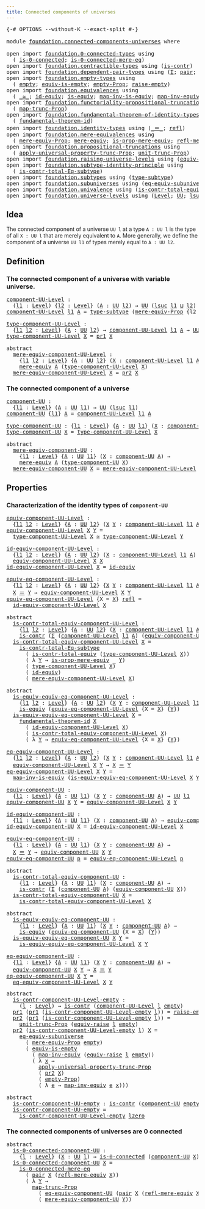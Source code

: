 ```yaml
---
title: Connected components of universes
---
```


<pre class="Agda"><a id="59" class="Symbol">{-#</a> <a id="63" class="Keyword">OPTIONS</a> <a id="71" class="Pragma">--without-K</a> <a id="83" class="Pragma">--exact-split</a> <a id="97" class="Symbol">#-}</a>

<a id="102" class="Keyword">module</a> <a id="109" href="foundation.connected-components-universes.html" class="Module">foundation.connected-components-universes</a> <a id="151" class="Keyword">where</a>

<a id="158" class="Keyword">open</a> <a id="163" class="Keyword">import</a> <a id="170" href="foundation.0-connected-types.html" class="Module">foundation.0-connected-types</a> <a id="199" class="Keyword">using</a>
  <a id="207" class="Symbol">(</a> <a id="209" href="foundation.0-connected-types.html#1858" class="Function">is-0-connected</a><a id="223" class="Symbol">;</a> <a id="225" href="foundation.0-connected-types.html#2434" class="Function">is-0-connected-mere-eq</a><a id="247" class="Symbol">)</a>
<a id="249" class="Keyword">open</a> <a id="254" class="Keyword">import</a> <a id="261" href="foundation.contractible-types.html" class="Module">foundation.contractible-types</a> <a id="291" class="Keyword">using</a> <a id="297" class="Symbol">(</a><a id="298" href="foundation-core.contractible-types.html#1006" class="Function">is-contr</a><a id="306" class="Symbol">)</a>
<a id="308" class="Keyword">open</a> <a id="313" class="Keyword">import</a> <a id="320" href="foundation.dependent-pair-types.html" class="Module">foundation.dependent-pair-types</a> <a id="352" class="Keyword">using</a> <a id="358" class="Symbol">(</a><a id="359" href="foundation-core.dependent-pair-types.html#515" class="Record">Σ</a><a id="360" class="Symbol">;</a> <a id="362" href="foundation-core.dependent-pair-types.html#588" class="InductiveConstructor">pair</a><a id="366" class="Symbol">;</a> <a id="368" href="foundation-core.dependent-pair-types.html#605" class="Field">pr1</a><a id="371" class="Symbol">;</a> <a id="373" href="foundation-core.dependent-pair-types.html#617" class="Field">pr2</a><a id="376" class="Symbol">)</a>
<a id="378" class="Keyword">open</a> <a id="383" class="Keyword">import</a> <a id="390" href="foundation.empty-types.html" class="Module">foundation.empty-types</a> <a id="413" class="Keyword">using</a>
  <a id="421" class="Symbol">(</a> <a id="423" href="foundation-core.empty-types.html#1057" class="Datatype">empty</a><a id="428" class="Symbol">;</a> <a id="430" href="foundation-core.empty-types.html#2113" class="Function">equiv-is-empty</a><a id="444" class="Symbol">;</a> <a id="446" href="foundation-core.empty-types.html#2427" class="Function">empty-Prop</a><a id="456" class="Symbol">;</a> <a id="458" href="foundation.empty-types.html#1462" class="Function">raise-empty</a><a id="469" class="Symbol">)</a>
<a id="471" class="Keyword">open</a> <a id="476" class="Keyword">import</a> <a id="483" href="foundation.equivalences.html" class="Module">foundation.equivalences</a> <a id="507" class="Keyword">using</a>
  <a id="515" class="Symbol">(</a> <a id="517" href="foundation-core.equivalences.html#1621" class="Function Operator">_≃_</a><a id="520" class="Symbol">;</a> <a id="522" href="foundation-core.equivalences.html#2494" class="Function">id-equiv</a><a id="530" class="Symbol">;</a> <a id="532" href="foundation-core.equivalences.html#1556" class="Function">is-equiv</a><a id="540" class="Symbol">;</a> <a id="542" href="foundation-core.equivalences.html#4187" class="Function">map-inv-is-equiv</a><a id="558" class="Symbol">;</a> <a id="560" href="foundation-core.equivalences.html#5036" class="Function">map-inv-equiv</a><a id="573" class="Symbol">)</a>
<a id="575" class="Keyword">open</a> <a id="580" class="Keyword">import</a> <a id="587" href="foundation.functoriality-propositional-truncation.html" class="Module">foundation.functoriality-propositional-truncation</a> <a id="637" class="Keyword">using</a>
  <a id="645" class="Symbol">(</a> <a id="647" href="foundation.functoriality-propositional-truncation.html#1456" class="Function">map-trunc-Prop</a><a id="661" class="Symbol">)</a>
<a id="663" class="Keyword">open</a> <a id="668" class="Keyword">import</a> <a id="675" href="foundation.fundamental-theorem-of-identity-types.html" class="Module">foundation.fundamental-theorem-of-identity-types</a> <a id="724" class="Keyword">using</a>
  <a id="732" class="Symbol">(</a> <a id="734" href="foundation-core.fundamental-theorem-of-identity-types.html#1904" class="Function">fundamental-theorem-id</a><a id="756" class="Symbol">)</a>
<a id="758" class="Keyword">open</a> <a id="763" class="Keyword">import</a> <a id="770" href="foundation.identity-types.html" class="Module">foundation.identity-types</a> <a id="796" class="Keyword">using</a> <a id="802" class="Symbol">(</a><a id="803" href="foundation-core.identity-types.html#1865" class="Function Operator">_＝_</a><a id="806" class="Symbol">;</a> <a id="808" href="foundation-core.identity-types.html#1820" class="InductiveConstructor">refl</a><a id="812" class="Symbol">)</a>
<a id="814" class="Keyword">open</a> <a id="819" class="Keyword">import</a> <a id="826" href="foundation.mere-equivalences.html" class="Module">foundation.mere-equivalences</a> <a id="855" class="Keyword">using</a>
  <a id="863" class="Symbol">(</a> <a id="865" href="foundation.mere-equivalences.html#1301" class="Function">mere-equiv-Prop</a><a id="880" class="Symbol">;</a> <a id="882" href="foundation.mere-equivalences.html#1415" class="Function">mere-equiv</a><a id="892" class="Symbol">;</a> <a id="894" href="foundation.mere-equivalences.html#1538" class="Function">is-prop-mere-equiv</a><a id="912" class="Symbol">;</a> <a id="914" href="foundation.mere-equivalences.html#1771" class="Function">refl-mere-equiv</a><a id="929" class="Symbol">)</a>
<a id="931" class="Keyword">open</a> <a id="936" class="Keyword">import</a> <a id="943" href="foundation.propositional-truncations.html" class="Module">foundation.propositional-truncations</a> <a id="980" class="Keyword">using</a>
  <a id="988" class="Symbol">(</a> <a id="990" href="foundation.propositional-truncations.html#5775" class="Function">apply-universal-property-trunc-Prop</a><a id="1025" class="Symbol">;</a> <a id="1027" href="foundation.propositional-truncations.html#2293" class="Function">unit-trunc-Prop</a><a id="1042" class="Symbol">)</a>
<a id="1044" class="Keyword">open</a> <a id="1049" class="Keyword">import</a> <a id="1056" href="foundation.raising-universe-levels.html" class="Module">foundation.raising-universe-levels</a> <a id="1091" class="Keyword">using</a> <a id="1097" class="Symbol">(</a><a id="1098" href="foundation.raising-universe-levels.html#1550" class="Function">equiv-raise</a><a id="1109" class="Symbol">)</a>
<a id="1111" class="Keyword">open</a> <a id="1116" class="Keyword">import</a> <a id="1123" href="foundation.subtype-identity-principle.html" class="Module">foundation.subtype-identity-principle</a> <a id="1161" class="Keyword">using</a>
  <a id="1169" class="Symbol">(</a> <a id="1171" href="foundation-core.subtype-identity-principle.html#1586" class="Function">is-contr-total-Eq-subtype</a><a id="1196" class="Symbol">)</a>
<a id="1198" class="Keyword">open</a> <a id="1203" class="Keyword">import</a> <a id="1210" href="foundation.subtypes.html" class="Module">foundation.subtypes</a> <a id="1230" class="Keyword">using</a> <a id="1236" class="Symbol">(</a><a id="1237" href="foundation-core.subtypes.html#2609" class="Function">type-subtype</a><a id="1249" class="Symbol">)</a>
<a id="1251" class="Keyword">open</a> <a id="1256" class="Keyword">import</a> <a id="1263" href="foundation.subuniverses.html" class="Module">foundation.subuniverses</a> <a id="1287" class="Keyword">using</a> <a id="1293" class="Symbol">(</a><a id="1294" href="foundation.subuniverses.html#3975" class="Function">eq-equiv-subuniverse</a><a id="1314" class="Symbol">)</a>
<a id="1316" class="Keyword">open</a> <a id="1321" class="Keyword">import</a> <a id="1328" href="foundation.univalence.html" class="Module">foundation.univalence</a> <a id="1350" class="Keyword">using</a> <a id="1356" class="Symbol">(</a><a id="1357" href="foundation-core.univalence.html#2403" class="Function">is-contr-total-equiv</a><a id="1377" class="Symbol">)</a>
<a id="1379" class="Keyword">open</a> <a id="1384" class="Keyword">import</a> <a id="1391" href="foundation.universe-levels.html" class="Module">foundation.universe-levels</a> <a id="1418" class="Keyword">using</a> <a id="1424" class="Symbol">(</a><a id="1425" href="Agda.Primitive.html#597" class="Postulate">Level</a><a id="1430" class="Symbol">;</a> <a id="1432" href="foundation-core.universe-levels.html#235" class="Primitive">UU</a><a id="1434" class="Symbol">;</a> <a id="1436" href="Agda.Primitive.html#780" class="Primitive">lsuc</a><a id="1440" class="Symbol">;</a> <a id="1442" href="Agda.Primitive.html#810" class="Primitive Operator">_⊔_</a><a id="1445" class="Symbol">;</a> <a id="1447" href="Agda.Primitive.html#764" class="Primitive">lzero</a><a id="1452" class="Symbol">)</a>
</pre>
## Idea

The connected component of a universe `UU l` at a type `A : UU l` is the type of all `X : UU l` that are merely equivalent to `A`. More generally, we define the component of a universe `UU l1` of types merely equal to `A : UU l2`.

## Definition

### The connected component of a universe with variable universe.

<pre class="Agda"><a id="component-UU-Level"></a><a id="1790" href="foundation.connected-components-universes.html#1790" class="Function">component-UU-Level</a> <a id="1809" class="Symbol">:</a>
  <a id="1813" class="Symbol">(</a><a id="1814" href="foundation.connected-components-universes.html#1814" class="Bound">l1</a> <a id="1817" class="Symbol">:</a> <a id="1819" href="Agda.Primitive.html#597" class="Postulate">Level</a><a id="1824" class="Symbol">)</a> <a id="1826" class="Symbol">{</a><a id="1827" href="foundation.connected-components-universes.html#1827" class="Bound">l2</a> <a id="1830" class="Symbol">:</a> <a id="1832" href="Agda.Primitive.html#597" class="Postulate">Level</a><a id="1837" class="Symbol">}</a> <a id="1839" class="Symbol">(</a><a id="1840" href="foundation.connected-components-universes.html#1840" class="Bound">A</a> <a id="1842" class="Symbol">:</a> <a id="1844" href="foundation-core.universe-levels.html#235" class="Primitive">UU</a> <a id="1847" href="foundation.connected-components-universes.html#1827" class="Bound">l2</a><a id="1849" class="Symbol">)</a> <a id="1851" class="Symbol">→</a> <a id="1853" href="foundation-core.universe-levels.html#235" class="Primitive">UU</a> <a id="1856" class="Symbol">(</a><a id="1857" href="Agda.Primitive.html#780" class="Primitive">lsuc</a> <a id="1862" href="foundation.connected-components-universes.html#1814" class="Bound">l1</a> <a id="1865" href="Agda.Primitive.html#810" class="Primitive Operator">⊔</a> <a id="1867" href="foundation.connected-components-universes.html#1827" class="Bound">l2</a><a id="1869" class="Symbol">)</a>
<a id="1871" href="foundation.connected-components-universes.html#1790" class="Function">component-UU-Level</a> <a id="1890" href="foundation.connected-components-universes.html#1890" class="Bound">l1</a> <a id="1893" href="foundation.connected-components-universes.html#1893" class="Bound">A</a> <a id="1895" class="Symbol">=</a> <a id="1897" href="foundation-core.subtypes.html#2609" class="Function">type-subtype</a> <a id="1910" class="Symbol">(</a><a id="1911" href="foundation.mere-equivalences.html#1301" class="Function">mere-equiv-Prop</a> <a id="1927" class="Symbol">{</a><a id="1928" class="Argument">l2</a> <a id="1931" class="Symbol">=</a> <a id="1933" href="foundation.connected-components-universes.html#1890" class="Bound">l1</a><a id="1935" class="Symbol">}</a> <a id="1937" href="foundation.connected-components-universes.html#1893" class="Bound">A</a><a id="1938" class="Symbol">)</a>

<a id="type-component-UU-Level"></a><a id="1941" href="foundation.connected-components-universes.html#1941" class="Function">type-component-UU-Level</a> <a id="1965" class="Symbol">:</a>
  <a id="1969" class="Symbol">{</a><a id="1970" href="foundation.connected-components-universes.html#1970" class="Bound">l1</a> <a id="1973" href="foundation.connected-components-universes.html#1973" class="Bound">l2</a> <a id="1976" class="Symbol">:</a> <a id="1978" href="Agda.Primitive.html#597" class="Postulate">Level</a><a id="1983" class="Symbol">}</a> <a id="1985" class="Symbol">{</a><a id="1986" href="foundation.connected-components-universes.html#1986" class="Bound">A</a> <a id="1988" class="Symbol">:</a> <a id="1990" href="foundation-core.universe-levels.html#235" class="Primitive">UU</a> <a id="1993" href="foundation.connected-components-universes.html#1973" class="Bound">l2</a><a id="1995" class="Symbol">}</a> <a id="1997" class="Symbol">→</a> <a id="1999" href="foundation.connected-components-universes.html#1790" class="Function">component-UU-Level</a> <a id="2018" href="foundation.connected-components-universes.html#1970" class="Bound">l1</a> <a id="2021" href="foundation.connected-components-universes.html#1986" class="Bound">A</a> <a id="2023" class="Symbol">→</a> <a id="2025" href="foundation-core.universe-levels.html#235" class="Primitive">UU</a> <a id="2028" href="foundation.connected-components-universes.html#1970" class="Bound">l1</a>
<a id="2031" href="foundation.connected-components-universes.html#1941" class="Function">type-component-UU-Level</a> <a id="2055" href="foundation.connected-components-universes.html#2055" class="Bound">X</a> <a id="2057" class="Symbol">=</a> <a id="2059" href="foundation-core.dependent-pair-types.html#605" class="Field">pr1</a> <a id="2063" href="foundation.connected-components-universes.html#2055" class="Bound">X</a>

<a id="2066" class="Keyword">abstract</a>
  <a id="mere-equiv-component-UU-Level"></a><a id="2077" href="foundation.connected-components-universes.html#2077" class="Function">mere-equiv-component-UU-Level</a> <a id="2107" class="Symbol">:</a>
    <a id="2113" class="Symbol">{</a><a id="2114" href="foundation.connected-components-universes.html#2114" class="Bound">l1</a> <a id="2117" href="foundation.connected-components-universes.html#2117" class="Bound">l2</a> <a id="2120" class="Symbol">:</a> <a id="2122" href="Agda.Primitive.html#597" class="Postulate">Level</a><a id="2127" class="Symbol">}</a> <a id="2129" class="Symbol">{</a><a id="2130" href="foundation.connected-components-universes.html#2130" class="Bound">A</a> <a id="2132" class="Symbol">:</a> <a id="2134" href="foundation-core.universe-levels.html#235" class="Primitive">UU</a> <a id="2137" href="foundation.connected-components-universes.html#2117" class="Bound">l2</a><a id="2139" class="Symbol">}</a> <a id="2141" class="Symbol">(</a><a id="2142" href="foundation.connected-components-universes.html#2142" class="Bound">X</a> <a id="2144" class="Symbol">:</a> <a id="2146" href="foundation.connected-components-universes.html#1790" class="Function">component-UU-Level</a> <a id="2165" href="foundation.connected-components-universes.html#2114" class="Bound">l1</a> <a id="2168" href="foundation.connected-components-universes.html#2130" class="Bound">A</a><a id="2169" class="Symbol">)</a> <a id="2171" class="Symbol">→</a>
    <a id="2177" href="foundation.mere-equivalences.html#1415" class="Function">mere-equiv</a> <a id="2188" href="foundation.connected-components-universes.html#2130" class="Bound">A</a> <a id="2190" class="Symbol">(</a><a id="2191" href="foundation.connected-components-universes.html#1941" class="Function">type-component-UU-Level</a> <a id="2215" href="foundation.connected-components-universes.html#2142" class="Bound">X</a><a id="2216" class="Symbol">)</a>
  <a id="2220" href="foundation.connected-components-universes.html#2077" class="Function">mere-equiv-component-UU-Level</a> <a id="2250" href="foundation.connected-components-universes.html#2250" class="Bound">X</a> <a id="2252" class="Symbol">=</a> <a id="2254" href="foundation-core.dependent-pair-types.html#617" class="Field">pr2</a> <a id="2258" href="foundation.connected-components-universes.html#2250" class="Bound">X</a>
</pre>
### The connected component of a universe

<pre class="Agda"><a id="component-UU"></a><a id="2316" href="foundation.connected-components-universes.html#2316" class="Function">component-UU</a> <a id="2329" class="Symbol">:</a>
  <a id="2333" class="Symbol">{</a><a id="2334" href="foundation.connected-components-universes.html#2334" class="Bound">l1</a> <a id="2337" class="Symbol">:</a> <a id="2339" href="Agda.Primitive.html#597" class="Postulate">Level</a><a id="2344" class="Symbol">}</a> <a id="2346" class="Symbol">(</a><a id="2347" href="foundation.connected-components-universes.html#2347" class="Bound">A</a> <a id="2349" class="Symbol">:</a> <a id="2351" href="foundation-core.universe-levels.html#235" class="Primitive">UU</a> <a id="2354" href="foundation.connected-components-universes.html#2334" class="Bound">l1</a><a id="2356" class="Symbol">)</a> <a id="2358" class="Symbol">→</a> <a id="2360" href="foundation-core.universe-levels.html#235" class="Primitive">UU</a> <a id="2363" class="Symbol">(</a><a id="2364" href="Agda.Primitive.html#780" class="Primitive">lsuc</a> <a id="2369" href="foundation.connected-components-universes.html#2334" class="Bound">l1</a><a id="2371" class="Symbol">)</a>
<a id="2373" href="foundation.connected-components-universes.html#2316" class="Function">component-UU</a> <a id="2386" class="Symbol">{</a><a id="2387" href="foundation.connected-components-universes.html#2387" class="Bound">l1</a><a id="2389" class="Symbol">}</a> <a id="2391" href="foundation.connected-components-universes.html#2391" class="Bound">A</a> <a id="2393" class="Symbol">=</a> <a id="2395" href="foundation.connected-components-universes.html#1790" class="Function">component-UU-Level</a> <a id="2414" href="foundation.connected-components-universes.html#2387" class="Bound">l1</a> <a id="2417" href="foundation.connected-components-universes.html#2391" class="Bound">A</a>

<a id="type-component-UU"></a><a id="2420" href="foundation.connected-components-universes.html#2420" class="Function">type-component-UU</a> <a id="2438" class="Symbol">:</a> <a id="2440" class="Symbol">{</a><a id="2441" href="foundation.connected-components-universes.html#2441" class="Bound">l1</a> <a id="2444" class="Symbol">:</a> <a id="2446" href="Agda.Primitive.html#597" class="Postulate">Level</a><a id="2451" class="Symbol">}</a> <a id="2453" class="Symbol">{</a><a id="2454" href="foundation.connected-components-universes.html#2454" class="Bound">A</a> <a id="2456" class="Symbol">:</a> <a id="2458" href="foundation-core.universe-levels.html#235" class="Primitive">UU</a> <a id="2461" href="foundation.connected-components-universes.html#2441" class="Bound">l1</a><a id="2463" class="Symbol">}</a> <a id="2465" class="Symbol">(</a><a id="2466" href="foundation.connected-components-universes.html#2466" class="Bound">X</a> <a id="2468" class="Symbol">:</a> <a id="2470" href="foundation.connected-components-universes.html#2316" class="Function">component-UU</a> <a id="2483" href="foundation.connected-components-universes.html#2454" class="Bound">A</a><a id="2484" class="Symbol">)</a> <a id="2486" class="Symbol">→</a> <a id="2488" href="foundation-core.universe-levels.html#235" class="Primitive">UU</a> <a id="2491" href="foundation.connected-components-universes.html#2441" class="Bound">l1</a>
<a id="2494" href="foundation.connected-components-universes.html#2420" class="Function">type-component-UU</a> <a id="2512" href="foundation.connected-components-universes.html#2512" class="Bound">X</a> <a id="2514" class="Symbol">=</a> <a id="2516" href="foundation.connected-components-universes.html#1941" class="Function">type-component-UU-Level</a> <a id="2540" href="foundation.connected-components-universes.html#2512" class="Bound">X</a>

<a id="2543" class="Keyword">abstract</a>
  <a id="mere-equiv-component-UU"></a><a id="2554" href="foundation.connected-components-universes.html#2554" class="Function">mere-equiv-component-UU</a> <a id="2578" class="Symbol">:</a>
    <a id="2584" class="Symbol">{</a><a id="2585" href="foundation.connected-components-universes.html#2585" class="Bound">l1</a> <a id="2588" class="Symbol">:</a> <a id="2590" href="Agda.Primitive.html#597" class="Postulate">Level</a><a id="2595" class="Symbol">}</a> <a id="2597" class="Symbol">{</a><a id="2598" href="foundation.connected-components-universes.html#2598" class="Bound">A</a> <a id="2600" class="Symbol">:</a> <a id="2602" href="foundation-core.universe-levels.html#235" class="Primitive">UU</a> <a id="2605" href="foundation.connected-components-universes.html#2585" class="Bound">l1</a><a id="2607" class="Symbol">}</a> <a id="2609" class="Symbol">(</a><a id="2610" href="foundation.connected-components-universes.html#2610" class="Bound">X</a> <a id="2612" class="Symbol">:</a> <a id="2614" href="foundation.connected-components-universes.html#2316" class="Function">component-UU</a> <a id="2627" href="foundation.connected-components-universes.html#2598" class="Bound">A</a><a id="2628" class="Symbol">)</a> <a id="2630" class="Symbol">→</a>
    <a id="2636" href="foundation.mere-equivalences.html#1415" class="Function">mere-equiv</a> <a id="2647" href="foundation.connected-components-universes.html#2598" class="Bound">A</a> <a id="2649" class="Symbol">(</a><a id="2650" href="foundation.connected-components-universes.html#2420" class="Function">type-component-UU</a> <a id="2668" href="foundation.connected-components-universes.html#2610" class="Bound">X</a><a id="2669" class="Symbol">)</a>
  <a id="2673" href="foundation.connected-components-universes.html#2554" class="Function">mere-equiv-component-UU</a> <a id="2697" href="foundation.connected-components-universes.html#2697" class="Bound">X</a> <a id="2699" class="Symbol">=</a> <a id="2701" href="foundation.connected-components-universes.html#2077" class="Function">mere-equiv-component-UU-Level</a> <a id="2731" href="foundation.connected-components-universes.html#2697" class="Bound">X</a>
</pre>
## Properties

### Characterization of the identity types of `component-UU`

<pre class="Agda"><a id="equiv-component-UU-Level"></a><a id="2823" href="foundation.connected-components-universes.html#2823" class="Function">equiv-component-UU-Level</a> <a id="2848" class="Symbol">:</a>
  <a id="2852" class="Symbol">{</a><a id="2853" href="foundation.connected-components-universes.html#2853" class="Bound">l1</a> <a id="2856" href="foundation.connected-components-universes.html#2856" class="Bound">l2</a> <a id="2859" class="Symbol">:</a> <a id="2861" href="Agda.Primitive.html#597" class="Postulate">Level</a><a id="2866" class="Symbol">}</a> <a id="2868" class="Symbol">{</a><a id="2869" href="foundation.connected-components-universes.html#2869" class="Bound">A</a> <a id="2871" class="Symbol">:</a> <a id="2873" href="foundation-core.universe-levels.html#235" class="Primitive">UU</a> <a id="2876" href="foundation.connected-components-universes.html#2856" class="Bound">l2</a><a id="2878" class="Symbol">}</a> <a id="2880" class="Symbol">(</a><a id="2881" href="foundation.connected-components-universes.html#2881" class="Bound">X</a> <a id="2883" href="foundation.connected-components-universes.html#2883" class="Bound">Y</a> <a id="2885" class="Symbol">:</a> <a id="2887" href="foundation.connected-components-universes.html#1790" class="Function">component-UU-Level</a> <a id="2906" href="foundation.connected-components-universes.html#2853" class="Bound">l1</a> <a id="2909" href="foundation.connected-components-universes.html#2869" class="Bound">A</a><a id="2910" class="Symbol">)</a> <a id="2912" class="Symbol">→</a> <a id="2914" href="foundation-core.universe-levels.html#235" class="Primitive">UU</a> <a id="2917" href="foundation.connected-components-universes.html#2853" class="Bound">l1</a>
<a id="2920" href="foundation.connected-components-universes.html#2823" class="Function">equiv-component-UU-Level</a> <a id="2945" href="foundation.connected-components-universes.html#2945" class="Bound">X</a> <a id="2947" href="foundation.connected-components-universes.html#2947" class="Bound">Y</a> <a id="2949" class="Symbol">=</a>
  <a id="2953" href="foundation.connected-components-universes.html#1941" class="Function">type-component-UU-Level</a> <a id="2977" href="foundation.connected-components-universes.html#2945" class="Bound">X</a> <a id="2979" href="foundation-core.equivalences.html#1621" class="Function Operator">≃</a> <a id="2981" href="foundation.connected-components-universes.html#1941" class="Function">type-component-UU-Level</a> <a id="3005" href="foundation.connected-components-universes.html#2947" class="Bound">Y</a>

<a id="id-equiv-component-UU-Level"></a><a id="3008" href="foundation.connected-components-universes.html#3008" class="Function">id-equiv-component-UU-Level</a> <a id="3036" class="Symbol">:</a>
  <a id="3040" class="Symbol">{</a><a id="3041" href="foundation.connected-components-universes.html#3041" class="Bound">l1</a> <a id="3044" href="foundation.connected-components-universes.html#3044" class="Bound">l2</a> <a id="3047" class="Symbol">:</a> <a id="3049" href="Agda.Primitive.html#597" class="Postulate">Level</a><a id="3054" class="Symbol">}</a> <a id="3056" class="Symbol">{</a><a id="3057" href="foundation.connected-components-universes.html#3057" class="Bound">A</a> <a id="3059" class="Symbol">:</a> <a id="3061" href="foundation-core.universe-levels.html#235" class="Primitive">UU</a> <a id="3064" href="foundation.connected-components-universes.html#3044" class="Bound">l2</a><a id="3066" class="Symbol">}</a> <a id="3068" class="Symbol">(</a><a id="3069" href="foundation.connected-components-universes.html#3069" class="Bound">X</a> <a id="3071" class="Symbol">:</a> <a id="3073" href="foundation.connected-components-universes.html#1790" class="Function">component-UU-Level</a> <a id="3092" href="foundation.connected-components-universes.html#3041" class="Bound">l1</a> <a id="3095" href="foundation.connected-components-universes.html#3057" class="Bound">A</a><a id="3096" class="Symbol">)</a> <a id="3098" class="Symbol">→</a>
  <a id="3102" href="foundation.connected-components-universes.html#2823" class="Function">equiv-component-UU-Level</a> <a id="3127" href="foundation.connected-components-universes.html#3069" class="Bound">X</a> <a id="3129" href="foundation.connected-components-universes.html#3069" class="Bound">X</a>
<a id="3131" href="foundation.connected-components-universes.html#3008" class="Function">id-equiv-component-UU-Level</a> <a id="3159" href="foundation.connected-components-universes.html#3159" class="Bound">X</a> <a id="3161" class="Symbol">=</a> <a id="3163" href="foundation-core.equivalences.html#2494" class="Function">id-equiv</a>

<a id="equiv-eq-component-UU-Level"></a><a id="3173" href="foundation.connected-components-universes.html#3173" class="Function">equiv-eq-component-UU-Level</a> <a id="3201" class="Symbol">:</a>
  <a id="3205" class="Symbol">{</a><a id="3206" href="foundation.connected-components-universes.html#3206" class="Bound">l1</a> <a id="3209" href="foundation.connected-components-universes.html#3209" class="Bound">l2</a> <a id="3212" class="Symbol">:</a> <a id="3214" href="Agda.Primitive.html#597" class="Postulate">Level</a><a id="3219" class="Symbol">}</a> <a id="3221" class="Symbol">{</a><a id="3222" href="foundation.connected-components-universes.html#3222" class="Bound">A</a> <a id="3224" class="Symbol">:</a> <a id="3226" href="foundation-core.universe-levels.html#235" class="Primitive">UU</a> <a id="3229" href="foundation.connected-components-universes.html#3209" class="Bound">l2</a><a id="3231" class="Symbol">}</a> <a id="3233" class="Symbol">{</a><a id="3234" href="foundation.connected-components-universes.html#3234" class="Bound">X</a> <a id="3236" href="foundation.connected-components-universes.html#3236" class="Bound">Y</a> <a id="3238" class="Symbol">:</a> <a id="3240" href="foundation.connected-components-universes.html#1790" class="Function">component-UU-Level</a> <a id="3259" href="foundation.connected-components-universes.html#3206" class="Bound">l1</a> <a id="3262" href="foundation.connected-components-universes.html#3222" class="Bound">A</a><a id="3263" class="Symbol">}</a> <a id="3265" class="Symbol">→</a>
  <a id="3269" href="foundation.connected-components-universes.html#3234" class="Bound">X</a> <a id="3271" href="foundation-core.identity-types.html#1865" class="Function Operator">＝</a> <a id="3273" href="foundation.connected-components-universes.html#3236" class="Bound">Y</a> <a id="3275" class="Symbol">→</a> <a id="3277" href="foundation.connected-components-universes.html#2823" class="Function">equiv-component-UU-Level</a> <a id="3302" href="foundation.connected-components-universes.html#3234" class="Bound">X</a> <a id="3304" href="foundation.connected-components-universes.html#3236" class="Bound">Y</a>
<a id="3306" href="foundation.connected-components-universes.html#3173" class="Function">equiv-eq-component-UU-Level</a> <a id="3334" class="Symbol">{</a><a id="3335" class="Argument">X</a> <a id="3337" class="Symbol">=</a> <a id="3339" href="foundation.connected-components-universes.html#3339" class="Bound">X</a><a id="3340" class="Symbol">}</a> <a id="3342" href="foundation-core.identity-types.html#1820" class="InductiveConstructor">refl</a> <a id="3347" class="Symbol">=</a>
  <a id="3351" href="foundation.connected-components-universes.html#3008" class="Function">id-equiv-component-UU-Level</a> <a id="3379" href="foundation.connected-components-universes.html#3339" class="Bound">X</a>

<a id="3382" class="Keyword">abstract</a>
  <a id="is-contr-total-equiv-component-UU-Level"></a><a id="3393" href="foundation.connected-components-universes.html#3393" class="Function">is-contr-total-equiv-component-UU-Level</a> <a id="3433" class="Symbol">:</a>
    <a id="3439" class="Symbol">{</a><a id="3440" href="foundation.connected-components-universes.html#3440" class="Bound">l1</a> <a id="3443" href="foundation.connected-components-universes.html#3443" class="Bound">l2</a> <a id="3446" class="Symbol">:</a> <a id="3448" href="Agda.Primitive.html#597" class="Postulate">Level</a><a id="3453" class="Symbol">}</a> <a id="3455" class="Symbol">{</a><a id="3456" href="foundation.connected-components-universes.html#3456" class="Bound">A</a> <a id="3458" class="Symbol">:</a> <a id="3460" href="foundation-core.universe-levels.html#235" class="Primitive">UU</a> <a id="3463" href="foundation.connected-components-universes.html#3443" class="Bound">l2</a><a id="3465" class="Symbol">}</a> <a id="3467" class="Symbol">(</a><a id="3468" href="foundation.connected-components-universes.html#3468" class="Bound">X</a> <a id="3470" class="Symbol">:</a> <a id="3472" href="foundation.connected-components-universes.html#1790" class="Function">component-UU-Level</a> <a id="3491" href="foundation.connected-components-universes.html#3440" class="Bound">l1</a> <a id="3494" href="foundation.connected-components-universes.html#3456" class="Bound">A</a><a id="3495" class="Symbol">)</a> <a id="3497" class="Symbol">→</a>
    <a id="3503" href="foundation-core.contractible-types.html#1006" class="Function">is-contr</a> <a id="3512" class="Symbol">(</a><a id="3513" href="foundation-core.dependent-pair-types.html#515" class="Record">Σ</a> <a id="3515" class="Symbol">(</a><a id="3516" href="foundation.connected-components-universes.html#1790" class="Function">component-UU-Level</a> <a id="3535" href="foundation.connected-components-universes.html#3440" class="Bound">l1</a> <a id="3538" href="foundation.connected-components-universes.html#3456" class="Bound">A</a><a id="3539" class="Symbol">)</a> <a id="3541" class="Symbol">(</a><a id="3542" href="foundation.connected-components-universes.html#2823" class="Function">equiv-component-UU-Level</a> <a id="3567" href="foundation.connected-components-universes.html#3468" class="Bound">X</a><a id="3568" class="Symbol">))</a>
  <a id="3573" href="foundation.connected-components-universes.html#3393" class="Function">is-contr-total-equiv-component-UU-Level</a> <a id="3613" href="foundation.connected-components-universes.html#3613" class="Bound">X</a> <a id="3615" class="Symbol">=</a>
    <a id="3621" href="foundation-core.subtype-identity-principle.html#1586" class="Function">is-contr-total-Eq-subtype</a>
      <a id="3653" class="Symbol">(</a> <a id="3655" href="foundation-core.univalence.html#2403" class="Function">is-contr-total-equiv</a> <a id="3676" class="Symbol">(</a><a id="3677" href="foundation.connected-components-universes.html#1941" class="Function">type-component-UU-Level</a> <a id="3701" href="foundation.connected-components-universes.html#3613" class="Bound">X</a><a id="3702" class="Symbol">))</a>
      <a id="3711" class="Symbol">(</a> <a id="3713" class="Symbol">λ</a> <a id="3715" href="foundation.connected-components-universes.html#3715" class="Bound">Y</a> <a id="3717" class="Symbol">→</a> <a id="3719" href="foundation.mere-equivalences.html#1538" class="Function">is-prop-mere-equiv</a> <a id="3738" class="Symbol">_</a> <a id="3740" href="foundation.connected-components-universes.html#3715" class="Bound">Y</a><a id="3741" class="Symbol">)</a>
      <a id="3749" class="Symbol">(</a> <a id="3751" href="foundation.connected-components-universes.html#1941" class="Function">type-component-UU-Level</a> <a id="3775" href="foundation.connected-components-universes.html#3613" class="Bound">X</a><a id="3776" class="Symbol">)</a>
      <a id="3784" class="Symbol">(</a> <a id="3786" href="foundation-core.equivalences.html#2494" class="Function">id-equiv</a><a id="3794" class="Symbol">)</a>
      <a id="3802" class="Symbol">(</a> <a id="3804" href="foundation.connected-components-universes.html#2077" class="Function">mere-equiv-component-UU-Level</a> <a id="3834" href="foundation.connected-components-universes.html#3613" class="Bound">X</a><a id="3835" class="Symbol">)</a>

<a id="3838" class="Keyword">abstract</a>
  <a id="is-equiv-equiv-eq-component-UU-Level"></a><a id="3849" href="foundation.connected-components-universes.html#3849" class="Function">is-equiv-equiv-eq-component-UU-Level</a> <a id="3886" class="Symbol">:</a>
    <a id="3892" class="Symbol">{</a><a id="3893" href="foundation.connected-components-universes.html#3893" class="Bound">l1</a> <a id="3896" href="foundation.connected-components-universes.html#3896" class="Bound">l2</a> <a id="3899" class="Symbol">:</a> <a id="3901" href="Agda.Primitive.html#597" class="Postulate">Level</a><a id="3906" class="Symbol">}</a> <a id="3908" class="Symbol">{</a><a id="3909" href="foundation.connected-components-universes.html#3909" class="Bound">A</a> <a id="3911" class="Symbol">:</a> <a id="3913" href="foundation-core.universe-levels.html#235" class="Primitive">UU</a> <a id="3916" href="foundation.connected-components-universes.html#3896" class="Bound">l2</a><a id="3918" class="Symbol">}</a> <a id="3920" class="Symbol">(</a><a id="3921" href="foundation.connected-components-universes.html#3921" class="Bound">X</a> <a id="3923" href="foundation.connected-components-universes.html#3923" class="Bound">Y</a> <a id="3925" class="Symbol">:</a> <a id="3927" href="foundation.connected-components-universes.html#1790" class="Function">component-UU-Level</a> <a id="3946" href="foundation.connected-components-universes.html#3893" class="Bound">l1</a> <a id="3949" href="foundation.connected-components-universes.html#3909" class="Bound">A</a><a id="3950" class="Symbol">)</a> <a id="3952" class="Symbol">→</a>
    <a id="3958" href="foundation-core.equivalences.html#1556" class="Function">is-equiv</a> <a id="3967" class="Symbol">(</a><a id="3968" href="foundation.connected-components-universes.html#3173" class="Function">equiv-eq-component-UU-Level</a> <a id="3996" class="Symbol">{</a><a id="3997" class="Argument">X</a> <a id="3999" class="Symbol">=</a> <a id="4001" href="foundation.connected-components-universes.html#3921" class="Bound">X</a><a id="4002" class="Symbol">}</a> <a id="4004" class="Symbol">{</a><a id="4005" href="foundation.connected-components-universes.html#3923" class="Bound">Y</a><a id="4006" class="Symbol">})</a>
  <a id="4011" href="foundation.connected-components-universes.html#3849" class="Function">is-equiv-equiv-eq-component-UU-Level</a> <a id="4048" href="foundation.connected-components-universes.html#4048" class="Bound">X</a> <a id="4050" class="Symbol">=</a>
    <a id="4056" href="foundation-core.fundamental-theorem-of-identity-types.html#1904" class="Function">fundamental-theorem-id</a> <a id="4079" href="foundation.connected-components-universes.html#4048" class="Bound">X</a>
      <a id="4087" class="Symbol">(</a> <a id="4089" href="foundation.connected-components-universes.html#3008" class="Function">id-equiv-component-UU-Level</a> <a id="4117" href="foundation.connected-components-universes.html#4048" class="Bound">X</a><a id="4118" class="Symbol">)</a>
      <a id="4126" class="Symbol">(</a> <a id="4128" href="foundation.connected-components-universes.html#3393" class="Function">is-contr-total-equiv-component-UU-Level</a> <a id="4168" href="foundation.connected-components-universes.html#4048" class="Bound">X</a><a id="4169" class="Symbol">)</a>
      <a id="4177" class="Symbol">(</a> <a id="4179" class="Symbol">λ</a> <a id="4181" href="foundation.connected-components-universes.html#4181" class="Bound">Y</a> <a id="4183" class="Symbol">→</a> <a id="4185" href="foundation.connected-components-universes.html#3173" class="Function">equiv-eq-component-UU-Level</a> <a id="4213" class="Symbol">{</a><a id="4214" class="Argument">X</a> <a id="4216" class="Symbol">=</a> <a id="4218" href="foundation.connected-components-universes.html#4048" class="Bound">X</a><a id="4219" class="Symbol">}</a> <a id="4221" class="Symbol">{</a><a id="4222" href="foundation.connected-components-universes.html#4181" class="Bound">Y</a><a id="4223" class="Symbol">})</a>

<a id="eq-equiv-component-UU-Level"></a><a id="4227" href="foundation.connected-components-universes.html#4227" class="Function">eq-equiv-component-UU-Level</a> <a id="4255" class="Symbol">:</a>
  <a id="4259" class="Symbol">{</a><a id="4260" href="foundation.connected-components-universes.html#4260" class="Bound">l1</a> <a id="4263" href="foundation.connected-components-universes.html#4263" class="Bound">l2</a> <a id="4266" class="Symbol">:</a> <a id="4268" href="Agda.Primitive.html#597" class="Postulate">Level</a><a id="4273" class="Symbol">}</a> <a id="4275" class="Symbol">{</a><a id="4276" href="foundation.connected-components-universes.html#4276" class="Bound">A</a> <a id="4278" class="Symbol">:</a> <a id="4280" href="foundation-core.universe-levels.html#235" class="Primitive">UU</a> <a id="4283" href="foundation.connected-components-universes.html#4263" class="Bound">l2</a><a id="4285" class="Symbol">}</a> <a id="4287" class="Symbol">(</a><a id="4288" href="foundation.connected-components-universes.html#4288" class="Bound">X</a> <a id="4290" href="foundation.connected-components-universes.html#4290" class="Bound">Y</a> <a id="4292" class="Symbol">:</a> <a id="4294" href="foundation.connected-components-universes.html#1790" class="Function">component-UU-Level</a> <a id="4313" href="foundation.connected-components-universes.html#4260" class="Bound">l1</a> <a id="4316" href="foundation.connected-components-universes.html#4276" class="Bound">A</a><a id="4317" class="Symbol">)</a> <a id="4319" class="Symbol">→</a>
  <a id="4323" href="foundation.connected-components-universes.html#2823" class="Function">equiv-component-UU-Level</a> <a id="4348" href="foundation.connected-components-universes.html#4288" class="Bound">X</a> <a id="4350" href="foundation.connected-components-universes.html#4290" class="Bound">Y</a> <a id="4352" class="Symbol">→</a> <a id="4354" href="foundation.connected-components-universes.html#4288" class="Bound">X</a> <a id="4356" href="foundation-core.identity-types.html#1865" class="Function Operator">＝</a> <a id="4358" href="foundation.connected-components-universes.html#4290" class="Bound">Y</a>
<a id="4360" href="foundation.connected-components-universes.html#4227" class="Function">eq-equiv-component-UU-Level</a> <a id="4388" href="foundation.connected-components-universes.html#4388" class="Bound">X</a> <a id="4390" href="foundation.connected-components-universes.html#4390" class="Bound">Y</a> <a id="4392" class="Symbol">=</a>
  <a id="4396" href="foundation-core.equivalences.html#4187" class="Function">map-inv-is-equiv</a> <a id="4413" class="Symbol">(</a><a id="4414" href="foundation.connected-components-universes.html#3849" class="Function">is-equiv-equiv-eq-component-UU-Level</a> <a id="4451" href="foundation.connected-components-universes.html#4388" class="Bound">X</a> <a id="4453" href="foundation.connected-components-universes.html#4390" class="Bound">Y</a><a id="4454" class="Symbol">)</a>

<a id="equiv-component-UU"></a><a id="4457" href="foundation.connected-components-universes.html#4457" class="Function">equiv-component-UU</a> <a id="4476" class="Symbol">:</a>
  <a id="4480" class="Symbol">{</a><a id="4481" href="foundation.connected-components-universes.html#4481" class="Bound">l1</a> <a id="4484" class="Symbol">:</a> <a id="4486" href="Agda.Primitive.html#597" class="Postulate">Level</a><a id="4491" class="Symbol">}</a> <a id="4493" class="Symbol">{</a><a id="4494" href="foundation.connected-components-universes.html#4494" class="Bound">A</a> <a id="4496" class="Symbol">:</a> <a id="4498" href="foundation-core.universe-levels.html#235" class="Primitive">UU</a> <a id="4501" href="foundation.connected-components-universes.html#4481" class="Bound">l1</a><a id="4503" class="Symbol">}</a> <a id="4505" class="Symbol">(</a><a id="4506" href="foundation.connected-components-universes.html#4506" class="Bound">X</a> <a id="4508" href="foundation.connected-components-universes.html#4508" class="Bound">Y</a> <a id="4510" class="Symbol">:</a> <a id="4512" href="foundation.connected-components-universes.html#2316" class="Function">component-UU</a> <a id="4525" href="foundation.connected-components-universes.html#4494" class="Bound">A</a><a id="4526" class="Symbol">)</a> <a id="4528" class="Symbol">→</a> <a id="4530" href="foundation-core.universe-levels.html#235" class="Primitive">UU</a> <a id="4533" href="foundation.connected-components-universes.html#4481" class="Bound">l1</a>
<a id="4536" href="foundation.connected-components-universes.html#4457" class="Function">equiv-component-UU</a> <a id="4555" href="foundation.connected-components-universes.html#4555" class="Bound">X</a> <a id="4557" href="foundation.connected-components-universes.html#4557" class="Bound">Y</a> <a id="4559" class="Symbol">=</a> <a id="4561" href="foundation.connected-components-universes.html#2823" class="Function">equiv-component-UU-Level</a> <a id="4586" href="foundation.connected-components-universes.html#4555" class="Bound">X</a> <a id="4588" href="foundation.connected-components-universes.html#4557" class="Bound">Y</a>

<a id="id-equiv-component-UU"></a><a id="4591" href="foundation.connected-components-universes.html#4591" class="Function">id-equiv-component-UU</a> <a id="4613" class="Symbol">:</a>
  <a id="4617" class="Symbol">{</a><a id="4618" href="foundation.connected-components-universes.html#4618" class="Bound">l1</a> <a id="4621" class="Symbol">:</a> <a id="4623" href="Agda.Primitive.html#597" class="Postulate">Level</a><a id="4628" class="Symbol">}</a> <a id="4630" class="Symbol">{</a><a id="4631" href="foundation.connected-components-universes.html#4631" class="Bound">A</a> <a id="4633" class="Symbol">:</a> <a id="4635" href="foundation-core.universe-levels.html#235" class="Primitive">UU</a> <a id="4638" href="foundation.connected-components-universes.html#4618" class="Bound">l1</a><a id="4640" class="Symbol">}</a> <a id="4642" class="Symbol">(</a><a id="4643" href="foundation.connected-components-universes.html#4643" class="Bound">X</a> <a id="4645" class="Symbol">:</a> <a id="4647" href="foundation.connected-components-universes.html#2316" class="Function">component-UU</a> <a id="4660" href="foundation.connected-components-universes.html#4631" class="Bound">A</a><a id="4661" class="Symbol">)</a> <a id="4663" class="Symbol">→</a> <a id="4665" href="foundation.connected-components-universes.html#4457" class="Function">equiv-component-UU</a> <a id="4684" href="foundation.connected-components-universes.html#4643" class="Bound">X</a> <a id="4686" href="foundation.connected-components-universes.html#4643" class="Bound">X</a>
<a id="4688" href="foundation.connected-components-universes.html#4591" class="Function">id-equiv-component-UU</a> <a id="4710" href="foundation.connected-components-universes.html#4710" class="Bound">X</a> <a id="4712" class="Symbol">=</a> <a id="4714" href="foundation.connected-components-universes.html#3008" class="Function">id-equiv-component-UU-Level</a> <a id="4742" href="foundation.connected-components-universes.html#4710" class="Bound">X</a>

<a id="equiv-eq-component-UU"></a><a id="4745" href="foundation.connected-components-universes.html#4745" class="Function">equiv-eq-component-UU</a> <a id="4767" class="Symbol">:</a>
  <a id="4771" class="Symbol">{</a><a id="4772" href="foundation.connected-components-universes.html#4772" class="Bound">l1</a> <a id="4775" class="Symbol">:</a> <a id="4777" href="Agda.Primitive.html#597" class="Postulate">Level</a><a id="4782" class="Symbol">}</a> <a id="4784" class="Symbol">{</a><a id="4785" href="foundation.connected-components-universes.html#4785" class="Bound">A</a> <a id="4787" class="Symbol">:</a> <a id="4789" href="foundation-core.universe-levels.html#235" class="Primitive">UU</a> <a id="4792" href="foundation.connected-components-universes.html#4772" class="Bound">l1</a><a id="4794" class="Symbol">}</a> <a id="4796" class="Symbol">{</a><a id="4797" href="foundation.connected-components-universes.html#4797" class="Bound">X</a> <a id="4799" href="foundation.connected-components-universes.html#4799" class="Bound">Y</a> <a id="4801" class="Symbol">:</a> <a id="4803" href="foundation.connected-components-universes.html#2316" class="Function">component-UU</a> <a id="4816" href="foundation.connected-components-universes.html#4785" class="Bound">A</a><a id="4817" class="Symbol">}</a> <a id="4819" class="Symbol">→</a>
  <a id="4823" href="foundation.connected-components-universes.html#4797" class="Bound">X</a> <a id="4825" href="foundation-core.identity-types.html#1865" class="Function Operator">＝</a> <a id="4827" href="foundation.connected-components-universes.html#4799" class="Bound">Y</a> <a id="4829" class="Symbol">→</a> <a id="4831" href="foundation.connected-components-universes.html#4457" class="Function">equiv-component-UU</a> <a id="4850" href="foundation.connected-components-universes.html#4797" class="Bound">X</a> <a id="4852" href="foundation.connected-components-universes.html#4799" class="Bound">Y</a>
<a id="4854" href="foundation.connected-components-universes.html#4745" class="Function">equiv-eq-component-UU</a> <a id="4876" href="foundation.connected-components-universes.html#4876" class="Bound">p</a> <a id="4878" class="Symbol">=</a> <a id="4880" href="foundation.connected-components-universes.html#3173" class="Function">equiv-eq-component-UU-Level</a> <a id="4908" href="foundation.connected-components-universes.html#4876" class="Bound">p</a>

<a id="4911" class="Keyword">abstract</a>
  <a id="is-contr-total-equiv-component-UU"></a><a id="4922" href="foundation.connected-components-universes.html#4922" class="Function">is-contr-total-equiv-component-UU</a> <a id="4956" class="Symbol">:</a>
    <a id="4962" class="Symbol">{</a><a id="4963" href="foundation.connected-components-universes.html#4963" class="Bound">l1</a> <a id="4966" class="Symbol">:</a> <a id="4968" href="Agda.Primitive.html#597" class="Postulate">Level</a><a id="4973" class="Symbol">}</a> <a id="4975" class="Symbol">{</a><a id="4976" href="foundation.connected-components-universes.html#4976" class="Bound">A</a> <a id="4978" class="Symbol">:</a> <a id="4980" href="foundation-core.universe-levels.html#235" class="Primitive">UU</a> <a id="4983" href="foundation.connected-components-universes.html#4963" class="Bound">l1</a><a id="4985" class="Symbol">}</a> <a id="4987" class="Symbol">(</a><a id="4988" href="foundation.connected-components-universes.html#4988" class="Bound">X</a> <a id="4990" class="Symbol">:</a> <a id="4992" href="foundation.connected-components-universes.html#2316" class="Function">component-UU</a> <a id="5005" href="foundation.connected-components-universes.html#4976" class="Bound">A</a><a id="5006" class="Symbol">)</a> <a id="5008" class="Symbol">→</a>
    <a id="5014" href="foundation-core.contractible-types.html#1006" class="Function">is-contr</a> <a id="5023" class="Symbol">(</a><a id="5024" href="foundation-core.dependent-pair-types.html#515" class="Record">Σ</a> <a id="5026" class="Symbol">(</a><a id="5027" href="foundation.connected-components-universes.html#2316" class="Function">component-UU</a> <a id="5040" href="foundation.connected-components-universes.html#4976" class="Bound">A</a><a id="5041" class="Symbol">)</a> <a id="5043" class="Symbol">(</a><a id="5044" href="foundation.connected-components-universes.html#4457" class="Function">equiv-component-UU</a> <a id="5063" href="foundation.connected-components-universes.html#4988" class="Bound">X</a><a id="5064" class="Symbol">))</a>
  <a id="5069" href="foundation.connected-components-universes.html#4922" class="Function">is-contr-total-equiv-component-UU</a> <a id="5103" href="foundation.connected-components-universes.html#5103" class="Bound">X</a> <a id="5105" class="Symbol">=</a>
    <a id="5111" href="foundation.connected-components-universes.html#3393" class="Function">is-contr-total-equiv-component-UU-Level</a> <a id="5151" href="foundation.connected-components-universes.html#5103" class="Bound">X</a>

<a id="5154" class="Keyword">abstract</a>
  <a id="is-equiv-equiv-eq-component-UU"></a><a id="5165" href="foundation.connected-components-universes.html#5165" class="Function">is-equiv-equiv-eq-component-UU</a> <a id="5196" class="Symbol">:</a>
    <a id="5202" class="Symbol">{</a><a id="5203" href="foundation.connected-components-universes.html#5203" class="Bound">l1</a> <a id="5206" class="Symbol">:</a> <a id="5208" href="Agda.Primitive.html#597" class="Postulate">Level</a><a id="5213" class="Symbol">}</a> <a id="5215" class="Symbol">{</a><a id="5216" href="foundation.connected-components-universes.html#5216" class="Bound">A</a> <a id="5218" class="Symbol">:</a> <a id="5220" href="foundation-core.universe-levels.html#235" class="Primitive">UU</a> <a id="5223" href="foundation.connected-components-universes.html#5203" class="Bound">l1</a><a id="5225" class="Symbol">}</a> <a id="5227" class="Symbol">(</a><a id="5228" href="foundation.connected-components-universes.html#5228" class="Bound">X</a> <a id="5230" href="foundation.connected-components-universes.html#5230" class="Bound">Y</a> <a id="5232" class="Symbol">:</a> <a id="5234" href="foundation.connected-components-universes.html#2316" class="Function">component-UU</a> <a id="5247" href="foundation.connected-components-universes.html#5216" class="Bound">A</a><a id="5248" class="Symbol">)</a> <a id="5250" class="Symbol">→</a>
    <a id="5256" href="foundation-core.equivalences.html#1556" class="Function">is-equiv</a> <a id="5265" class="Symbol">(</a><a id="5266" href="foundation.connected-components-universes.html#4745" class="Function">equiv-eq-component-UU</a> <a id="5288" class="Symbol">{</a><a id="5289" class="Argument">X</a> <a id="5291" class="Symbol">=</a> <a id="5293" href="foundation.connected-components-universes.html#5228" class="Bound">X</a><a id="5294" class="Symbol">}</a> <a id="5296" class="Symbol">{</a><a id="5297" href="foundation.connected-components-universes.html#5230" class="Bound">Y</a><a id="5298" class="Symbol">})</a>
  <a id="5303" href="foundation.connected-components-universes.html#5165" class="Function">is-equiv-equiv-eq-component-UU</a> <a id="5334" href="foundation.connected-components-universes.html#5334" class="Bound">X</a> <a id="5336" href="foundation.connected-components-universes.html#5336" class="Bound">Y</a> <a id="5338" class="Symbol">=</a>
    <a id="5344" href="foundation.connected-components-universes.html#3849" class="Function">is-equiv-equiv-eq-component-UU-Level</a> <a id="5381" href="foundation.connected-components-universes.html#5334" class="Bound">X</a> <a id="5383" href="foundation.connected-components-universes.html#5336" class="Bound">Y</a>

<a id="eq-equiv-component-UU"></a><a id="5386" href="foundation.connected-components-universes.html#5386" class="Function">eq-equiv-component-UU</a> <a id="5408" class="Symbol">:</a>
  <a id="5412" class="Symbol">{</a><a id="5413" href="foundation.connected-components-universes.html#5413" class="Bound">l1</a> <a id="5416" class="Symbol">:</a> <a id="5418" href="Agda.Primitive.html#597" class="Postulate">Level</a><a id="5423" class="Symbol">}</a> <a id="5425" class="Symbol">{</a><a id="5426" href="foundation.connected-components-universes.html#5426" class="Bound">A</a> <a id="5428" class="Symbol">:</a> <a id="5430" href="foundation-core.universe-levels.html#235" class="Primitive">UU</a> <a id="5433" href="foundation.connected-components-universes.html#5413" class="Bound">l1</a><a id="5435" class="Symbol">}</a> <a id="5437" class="Symbol">(</a><a id="5438" href="foundation.connected-components-universes.html#5438" class="Bound">X</a> <a id="5440" href="foundation.connected-components-universes.html#5440" class="Bound">Y</a> <a id="5442" class="Symbol">:</a> <a id="5444" href="foundation.connected-components-universes.html#2316" class="Function">component-UU</a> <a id="5457" href="foundation.connected-components-universes.html#5426" class="Bound">A</a><a id="5458" class="Symbol">)</a> <a id="5460" class="Symbol">→</a>
  <a id="5464" href="foundation.connected-components-universes.html#4457" class="Function">equiv-component-UU</a> <a id="5483" href="foundation.connected-components-universes.html#5438" class="Bound">X</a> <a id="5485" href="foundation.connected-components-universes.html#5440" class="Bound">Y</a> <a id="5487" class="Symbol">→</a> <a id="5489" href="foundation.connected-components-universes.html#5438" class="Bound">X</a> <a id="5491" href="foundation-core.identity-types.html#1865" class="Function Operator">＝</a> <a id="5493" href="foundation.connected-components-universes.html#5440" class="Bound">Y</a>
<a id="5495" href="foundation.connected-components-universes.html#5386" class="Function">eq-equiv-component-UU</a> <a id="5517" href="foundation.connected-components-universes.html#5517" class="Bound">X</a> <a id="5519" href="foundation.connected-components-universes.html#5519" class="Bound">Y</a> <a id="5521" class="Symbol">=</a>
  <a id="5525" href="foundation.connected-components-universes.html#4227" class="Function">eq-equiv-component-UU-Level</a> <a id="5553" href="foundation.connected-components-universes.html#5517" class="Bound">X</a> <a id="5555" href="foundation.connected-components-universes.html#5519" class="Bound">Y</a>
</pre>
<pre class="Agda"><a id="5570" class="Keyword">abstract</a>
  <a id="is-contr-component-UU-Level-empty"></a><a id="5581" href="foundation.connected-components-universes.html#5581" class="Function">is-contr-component-UU-Level-empty</a> <a id="5615" class="Symbol">:</a>
    <a id="5621" class="Symbol">(</a><a id="5622" href="foundation.connected-components-universes.html#5622" class="Bound">l</a> <a id="5624" class="Symbol">:</a> <a id="5626" href="Agda.Primitive.html#597" class="Postulate">Level</a><a id="5631" class="Symbol">)</a> <a id="5633" class="Symbol">→</a> <a id="5635" href="foundation-core.contractible-types.html#1006" class="Function">is-contr</a> <a id="5644" class="Symbol">(</a><a id="5645" href="foundation.connected-components-universes.html#1790" class="Function">component-UU-Level</a> <a id="5664" href="foundation.connected-components-universes.html#5622" class="Bound">l</a> <a id="5666" href="foundation-core.empty-types.html#1057" class="Datatype">empty</a><a id="5671" class="Symbol">)</a>
  <a id="5675" href="foundation-core.dependent-pair-types.html#605" class="Field">pr1</a> <a id="5679" class="Symbol">(</a><a id="5680" href="foundation-core.dependent-pair-types.html#605" class="Field">pr1</a> <a id="5684" class="Symbol">(</a><a id="5685" href="foundation.connected-components-universes.html#5581" class="Function">is-contr-component-UU-Level-empty</a> <a id="5719" href="foundation.connected-components-universes.html#5719" class="Bound">l</a><a id="5720" class="Symbol">))</a> <a id="5723" class="Symbol">=</a> <a id="5725" href="foundation.empty-types.html#1462" class="Function">raise-empty</a> <a id="5737" href="foundation.connected-components-universes.html#5719" class="Bound">l</a>
  <a id="5741" href="foundation-core.dependent-pair-types.html#617" class="Field">pr2</a> <a id="5745" class="Symbol">(</a><a id="5746" href="foundation-core.dependent-pair-types.html#605" class="Field">pr1</a> <a id="5750" class="Symbol">(</a><a id="5751" href="foundation.connected-components-universes.html#5581" class="Function">is-contr-component-UU-Level-empty</a> <a id="5785" href="foundation.connected-components-universes.html#5785" class="Bound">l</a><a id="5786" class="Symbol">))</a> <a id="5789" class="Symbol">=</a>
    <a id="5795" href="foundation.propositional-truncations.html#2293" class="Function">unit-trunc-Prop</a> <a id="5811" class="Symbol">(</a><a id="5812" href="foundation.raising-universe-levels.html#1550" class="Function">equiv-raise</a> <a id="5824" href="foundation.connected-components-universes.html#5785" class="Bound">l</a> <a id="5826" href="foundation-core.empty-types.html#1057" class="Datatype">empty</a><a id="5831" class="Symbol">)</a>
  <a id="5835" href="foundation-core.dependent-pair-types.html#617" class="Field">pr2</a> <a id="5839" class="Symbol">(</a><a id="5840" href="foundation.connected-components-universes.html#5581" class="Function">is-contr-component-UU-Level-empty</a> <a id="5874" href="foundation.connected-components-universes.html#5874" class="Bound">l</a><a id="5875" class="Symbol">)</a> <a id="5877" href="foundation.connected-components-universes.html#5877" class="Bound">X</a> <a id="5879" class="Symbol">=</a>
    <a id="5885" href="foundation.subuniverses.html#3975" class="Function">eq-equiv-subuniverse</a>
      <a id="5912" class="Symbol">(</a> <a id="5914" href="foundation.mere-equivalences.html#1301" class="Function">mere-equiv-Prop</a> <a id="5930" href="foundation-core.empty-types.html#1057" class="Datatype">empty</a><a id="5935" class="Symbol">)</a>
      <a id="5943" class="Symbol">(</a> <a id="5945" href="foundation-core.empty-types.html#2113" class="Function">equiv-is-empty</a>
        <a id="5968" class="Symbol">(</a> <a id="5970" href="foundation-core.equivalences.html#5036" class="Function">map-inv-equiv</a> <a id="5984" class="Symbol">(</a><a id="5985" href="foundation.raising-universe-levels.html#1550" class="Function">equiv-raise</a> <a id="5997" href="foundation.connected-components-universes.html#5874" class="Bound">l</a> <a id="5999" href="foundation-core.empty-types.html#1057" class="Datatype">empty</a><a id="6004" class="Symbol">))</a>
        <a id="6015" class="Symbol">(</a> <a id="6017" class="Symbol">λ</a> <a id="6019" href="foundation.connected-components-universes.html#6019" class="Bound">x</a> <a id="6021" class="Symbol">→</a>
          <a id="6033" href="foundation.propositional-truncations.html#5775" class="Function">apply-universal-property-trunc-Prop</a>
          <a id="6079" class="Symbol">(</a> <a id="6081" href="foundation-core.dependent-pair-types.html#617" class="Field">pr2</a> <a id="6085" href="foundation.connected-components-universes.html#5877" class="Bound">X</a><a id="6086" class="Symbol">)</a>
          <a id="6098" class="Symbol">(</a> <a id="6100" href="foundation-core.empty-types.html#2427" class="Function">empty-Prop</a><a id="6110" class="Symbol">)</a>
          <a id="6122" class="Symbol">(</a> <a id="6124" class="Symbol">λ</a> <a id="6126" href="foundation.connected-components-universes.html#6126" class="Bound">e</a> <a id="6128" class="Symbol">→</a> <a id="6130" href="foundation-core.equivalences.html#5036" class="Function">map-inv-equiv</a> <a id="6144" href="foundation.connected-components-universes.html#6126" class="Bound">e</a> <a id="6146" href="foundation.connected-components-universes.html#6019" class="Bound">x</a><a id="6147" class="Symbol">)))</a>

<a id="6152" class="Keyword">abstract</a>
  <a id="is-contr-component-UU-empty"></a><a id="6163" href="foundation.connected-components-universes.html#6163" class="Function">is-contr-component-UU-empty</a> <a id="6191" class="Symbol">:</a> <a id="6193" href="foundation-core.contractible-types.html#1006" class="Function">is-contr</a> <a id="6202" class="Symbol">(</a><a id="6203" href="foundation.connected-components-universes.html#2316" class="Function">component-UU</a> <a id="6216" href="foundation-core.empty-types.html#1057" class="Datatype">empty</a><a id="6221" class="Symbol">)</a>
  <a id="6225" href="foundation.connected-components-universes.html#6163" class="Function">is-contr-component-UU-empty</a> <a id="6253" class="Symbol">=</a>
    <a id="6259" href="foundation.connected-components-universes.html#5581" class="Function">is-contr-component-UU-Level-empty</a> <a id="6293" href="Agda.Primitive.html#764" class="Primitive">lzero</a>
</pre>
### The connected components of universes are 0 connected

<pre class="Agda"><a id="6371" class="Keyword">abstract</a>
  <a id="is-0-connected-component-UU"></a><a id="6382" href="foundation.connected-components-universes.html#6382" class="Function">is-0-connected-component-UU</a> <a id="6410" class="Symbol">:</a>
    <a id="6416" class="Symbol">{</a><a id="6417" href="foundation.connected-components-universes.html#6417" class="Bound">l</a> <a id="6419" class="Symbol">:</a> <a id="6421" href="Agda.Primitive.html#597" class="Postulate">Level</a><a id="6426" class="Symbol">}</a> <a id="6428" class="Symbol">(</a><a id="6429" href="foundation.connected-components-universes.html#6429" class="Bound">X</a> <a id="6431" class="Symbol">:</a> <a id="6433" href="foundation-core.universe-levels.html#235" class="Primitive">UU</a> <a id="6436" href="foundation.connected-components-universes.html#6417" class="Bound">l</a><a id="6437" class="Symbol">)</a> <a id="6439" class="Symbol">→</a> <a id="6441" href="foundation.0-connected-types.html#1858" class="Function">is-0-connected</a> <a id="6456" class="Symbol">(</a><a id="6457" href="foundation.connected-components-universes.html#2316" class="Function">component-UU</a> <a id="6470" href="foundation.connected-components-universes.html#6429" class="Bound">X</a><a id="6471" class="Symbol">)</a>
  <a id="6475" href="foundation.connected-components-universes.html#6382" class="Function">is-0-connected-component-UU</a> <a id="6503" href="foundation.connected-components-universes.html#6503" class="Bound">X</a> <a id="6505" class="Symbol">=</a>
    <a id="6511" href="foundation.0-connected-types.html#2434" class="Function">is-0-connected-mere-eq</a>
      <a id="6540" class="Symbol">(</a> <a id="6542" href="foundation-core.dependent-pair-types.html#588" class="InductiveConstructor">pair</a> <a id="6547" href="foundation.connected-components-universes.html#6503" class="Bound">X</a> <a id="6549" class="Symbol">(</a><a id="6550" href="foundation.mere-equivalences.html#1771" class="Function">refl-mere-equiv</a> <a id="6566" href="foundation.connected-components-universes.html#6503" class="Bound">X</a><a id="6567" class="Symbol">))</a>
      <a id="6576" class="Symbol">(</a> <a id="6578" class="Symbol">λ</a> <a id="6580" href="foundation.connected-components-universes.html#6580" class="Bound">Y</a> <a id="6582" class="Symbol">→</a>
        <a id="6592" href="foundation.functoriality-propositional-truncation.html#1456" class="Function">map-trunc-Prop</a>
          <a id="6617" class="Symbol">(</a> <a id="6619" href="foundation.connected-components-universes.html#5386" class="Function">eq-equiv-component-UU</a> <a id="6641" class="Symbol">(</a><a id="6642" href="foundation-core.dependent-pair-types.html#588" class="InductiveConstructor">pair</a> <a id="6647" href="foundation.connected-components-universes.html#6503" class="Bound">X</a> <a id="6649" class="Symbol">(</a><a id="6650" href="foundation.mere-equivalences.html#1771" class="Function">refl-mere-equiv</a> <a id="6666" href="foundation.connected-components-universes.html#6503" class="Bound">X</a><a id="6667" class="Symbol">))</a> <a id="6670" href="foundation.connected-components-universes.html#6580" class="Bound">Y</a><a id="6671" class="Symbol">)</a>
          <a id="6683" class="Symbol">(</a> <a id="6685" href="foundation.connected-components-universes.html#2554" class="Function">mere-equiv-component-UU</a> <a id="6709" href="foundation.connected-components-universes.html#6580" class="Bound">Y</a><a id="6710" class="Symbol">))</a>
</pre>